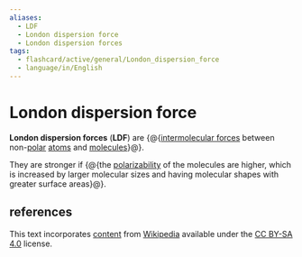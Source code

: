 ```yaml
---
aliases:
  - LDF
  - London dispersion force
  - London dispersion forces
tags:
  - flashcard/active/general/London_dispersion_force
  - language/in/English
---
```


# London dispersion force

__London dispersion forces__ (__LDF__) are {@{[intermolecular forces](intermolecular%20force.md) between non-[polar](chemical%20polarity.md) [atoms](atom.md) and [molecules](molecule.md)}@}.

They are stronger if {@{the [polarizability](polarizability.md) of the molecules are higher, which is increased by larger molecular sizes and having molecular shapes with greater surface areas}@}.

## references

This text incorporates [content](https://en.wikipedia.org/wiki/London_dispersion_force) from [Wikipedia](Wikipedia.md) available under the [CC BY-SA 4.0](https://creativecommons.org/licenses/by-sa/4.0/) license.
